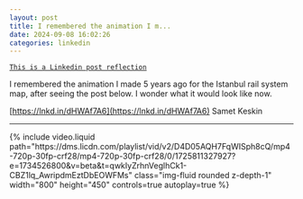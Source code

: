 ```yaml
---
layout: post
title: I remembered the animation I m...
date: 2024-09-08 16:02:26
categories: linkedin
---
```


[`This is a Linkedin post reflection`](https://www.linkedin.com/feed/update/urn:li:activity:7238577435477180416)

I remembered the animation I made 5 years ago for the Istanbul rail system map, after seeing the post below. I wonder what it would look like now.

[https://lnkd.in/dHWAf7A6](https://lnkd.in/dHWAf7A6) Samet Keskin

<hr>
<div class="row mt-3 d-flex justify-content-center align-items-center">
{% include video.liquid path="https://dms.licdn.com/playlist/vid/v2/D4D05AQH7FqWISph8cQ/mp4-720p-30fp-crf28/mp4-720p-30fp-crf28/0/1725811327927?e=1734526800&v=beta&t=qwkIyZrhnVeglhCk1-CBZ1lq_AwripdmEztDbEOWFMs" class="img-fluid rounded z-depth-1" width="800" height="450" controls=true autoplay=true %}

</div>
